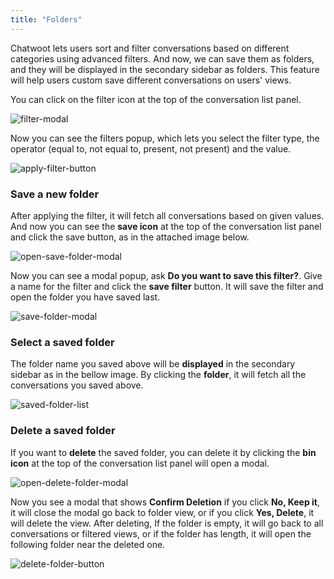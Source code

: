 ```yaml
---
title: "Folders"
---
```


Chatwoot lets users sort and filter conversations based on different categories using advanced filters. And now, we can save them as folders, and they will be displayed in the secondary sidebar as folders. This feature will help users custom save different conversations on users' views.

You can click on the filter icon at the top of the conversation list panel.

![filter-modal](./images/folders/filter-modal.png)

Now you can see the filters popup, which lets you select the filter type, the operator (equal to, not equal to, present, not present) and the value.

![apply-filter-button](./images/folders/apply-filter-button.png)

### Save a new folder

After applying the filter, it will fetch all conversations based on given values. And now you can see the **save icon** at the top of the conversation list panel and click the save button, as in the attached image below.

![open-save-folder-modal](./images/folders/open-save-folder-modal.png)

Now you can see a modal popup, ask **Do you want to save this filter?**. Give a name for the filter and click the **save filter** button. It will save the filter and open the folder you have saved last.

![save-folder-modal](./images/folders/save-folder-modal.png)

### Select a saved folder

The folder name you saved above will be **displayed** in the secondary sidebar as in the bellow image. By clicking the **folder**, it will fetch all the conversations you saved above.

![saved-folder-list](./images/folders/saved-folder-list.png)

### Delete a saved folder

If you want to **delete** the saved folder, you can delete it by clicking the **bin icon** at the top of the conversation list panel will open a modal.

![open-delete-folder-modal](./images/folders/open-delete-folder-modal.png)

Now you see a modal that shows **Confirm Deletion** if you click **No, Keep it**, it will close the modal go back to folder view, or if you click **Yes, Delete**, it will delete the view. After deleting, If the folder is empty, it will go back to all conversations or filtered views, or if the folder has length, it will open the following folder near the deleted one.

![delete-folder-button](./images/folders/delete-folder-button.png)
